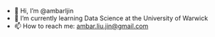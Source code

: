 - 👋 Hi, I’m @ambarljin
- 🌱 I’m currently learning Data Science at the University of Warwick
- 📫 How to reach me: ambar.liu.jin@gmail.com

<!---
ambarljin/ambarljin is a ✨ special ✨ repository because its `README.md` (this file) appears on your GitHub profile.
You can click the Preview link to take a look at your changes.
--->
